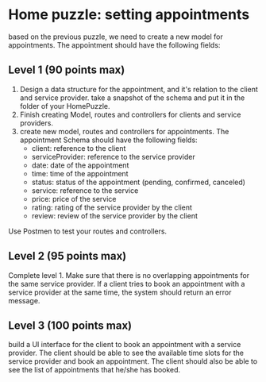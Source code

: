 # Home puzzle: setting appointments
based on the previous puzzle, we need to create a new model for appointments. The appointment should have the following fields:

## Level 1 (90 points max)
1) Design a data structure for the appointment, and it's relation to the client and service provider. take a snapshot of the schema and put it in the folder of your HomePuzzle.
2) Finish creating Model, routes and controllers for clients and service providers.
3) create new model, routes and controllers for appointments. The appointment Schema should have the following fields:
    - client: reference to the client
    - serviceProvider: reference to the service provider
    - date: date of the appointment
    - time: time of the appointment
    - status: status of the appointment (pending, confirmed, canceled)
    - service: reference to the service
    - price: price of the service
    - rating: rating of the service provider by the client
    - review: review of the service provider by the client
 
 Use Postmen to test your routes and controllers.

## Level 2 (95 points max)
Complete level 1. Make sure that there is no overlapping appointments for the same service provider. If a client tries to book an appointment with a service provider at the same time, the system should return an error message.

## Level 3 (100 points max)
build a UI interface for the client to book an appointment with a service provider. The client should be able to see the available time slots for the service provider and book an appointment. The client should also be able to see the list of appointments that he/she has booked.
